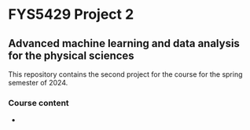 # FYS5429 Project 2
## Advanced machine learning and data analysis for the physical sciences

This repository contains the second project for the course for the spring semester of 2024. 

### Course content
- 
